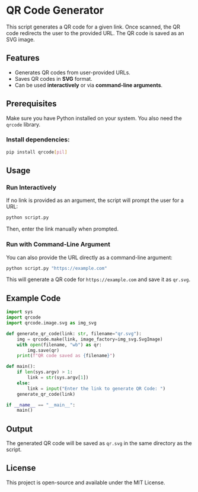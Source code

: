 # QR Code Generator

This script generates a QR code for a given link. Once scanned, the QR code redirects the user to the provided URL. The QR code is saved as an SVG image.

## Features
- Generates QR codes from user-provided URLs.
- Saves QR codes in **SVG** format.
- Can be used **interactively** or via **command-line arguments**.

## Prerequisites
Make sure you have Python installed on your system. You also need the `qrcode` library.

### Install dependencies:
```sh
pip install qrcode[pil]
```

## Usage

### Run Interactively
If no link is provided as an argument, the script will prompt the user for a URL:
```sh
python script.py
```
Then, enter the link manually when prompted.

### Run with Command-Line Argument
You can also provide the URL directly as a command-line argument:
```sh
python script.py "https://example.com"
```
This will generate a QR code for `https://example.com` and save it as `qr.svg`.

## Example Code
```python
import sys
import qrcode
import qrcode.image.svg as img_svg

def generate_qr_code(link: str, filename="qr.svg"):
    img = qrcode.make(link, image_factory=img_svg.SvgImage)
    with open(filename, "wb") as qr:
        img.save(qr)
    print(f"QR code saved as {filename}")

def main():
    if len(sys.argv) > 1:
        link = str(sys.argv[1])
    else:
        link = input("Enter the link to generate QR Code: ")
    generate_qr_code(link)

if __name__ == "__main__":
    main()
```

## Output
The generated QR code will be saved as `qr.svg` in the same directory as the script.

## License
This project is open-source and available under the MIT License.

